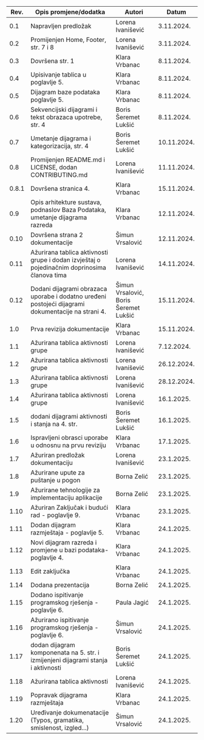 | Rev.  | Opis promjene/dodatka                                                                                  | Autori                                | Datum       |
| ----- | ------------------------------------------------------------------------------------------------------ | ------------------------------------- | ----------- |
| 0.1   | Napravljen predložak                                                                                   | Lorena Ivanišević                     | 3.11.2024.  |
| 0.2   | Promijenjen Home, Footer, str. 7 i 8                                                                   | Lorena Ivanišević                     | 3.11.2024.  |
| 0.3   | Dovršena str. 1                                                                                        | Klara Vrbanac                         | 8.11.2024.  |
| 0.4   | Upisivanje tablica u poglavlje 5.                                                                      | Klara Vrbanac                         | 8.11.2024.  |
| 0.5   | Dijagram baze podataka poglavlje 5.                                                                    | Klara Vrbanac                         | 8.11.2024.  |
| 0.6   | Sekvencijski dijagrami i tekst obrazaca upotrebe, str. 4                                               | Boris Šeremet Lukšić                  | 8.11.2024.  |
| 0.7   | Umetanje dijagrama i kategorizacija, str. 4                                                            | Boris Šeremet Lukšić                  | 10.11.2024. |
| 0.8   | Promijenjen README.md i LICENSE, dodan CONTRIBUTING.md                                                 | Lorena Ivanišević                     | 11.11.2024. |
| 0.8.1 | Dovršena stranica 4.                                                                                   | Klara Vrbanac                         | 15.11.2024. |
| 0.9   | Opis arhitekture sustava, podnaslov Baza Podataka, umetanje dijagrama razreda                          | Klara Vrbanac                         | 12.11.2024. |
| 0.10  | Dovršena strana 2 dokumentacije                                                                        | Šimun Vrsalović                       | 12.11.2024. |
| 0.11  | Ažurirana tablica aktivnosti grupe i dodan izvještaj o pojedinačnim doprinosima članova tima           | Lorena Ivanišević                     | 14.11.2024. |
| 0.12  | Dodani dijagrami obrazaca uporabe i dodatno uređeni postojeći dijagrami dokumentacije na strani 4.     | Šimun Vrsalović, Boris Šeremet Lukšić | 15.11.2024. |
| 1.0   | Prva revizija dokumentacije                                                                            | Klara Vrbanac                         | 15.11.2024. |
| 1.1   | Ažurirana tablica aktivnosti grupe                                                                     | Lorena Ivanišević                     | 7.12.2024.  |
| 1.2   | Ažurirana tablica aktivnosti grupe                                                                     | Lorena Ivanišević                     | 26.12.2024. |
| 1.3   | Ažurirana tablica aktivnosti grupe                                                                     | Lorena Ivanišević                     | 28.12.2024. |
| 1.4   | Ažurirana tablica aktivnosti grupe                                                                     | Lorena Ivanišević                     | 16.1.2025.  |
| 1.5   | dodani dijagrami aktivnosti i stanja na 4. str.                                                        | Boris Šeremet Lukšić                  | 16.1.2025.  |
| 1.6   | Ispravljeni obrasci uporabe u odnosnu na prvu reviziju                                                 | Klara Vrbanac                         | 17.1.2025.  |
| 1.7   | Ažuriran predložak dokumentaciju                                                                       | Lorena Ivanišević                     | 23.1.2025.  |
| 1.8   | Ažurirane upute za puštanje u pogon                                                                    | Borna Zelić                           | 23.1.2025.  |
| 1.9   | Ažurirane tehnologije za implementaciju aplikacije                                                     | Borna Zelić                           | 23.1.2025.  |
| 1.10   | Ažuriran Zaključak i budući rad - poglavlje 9.                                                        | Klara Vrbanac                         | 23.1.2025.  |
| 1.11   | Dodan dijagram razmještaja - poglavlje 5.                                                             | Klara Vrbanac                         | 24.1.2025.  |
| 1.12   | Novi dijagram razreda i promjene u bazi podataka- poglavlje 4.                                        | Klara Vrbanac                         | 24.1.2025.  |
| 1.13   | Edit zaključka                                                                                        | Klara Vrbanac                         | 24.1.2025.  |
| 1.14   | Dodana prezentacija                                                                                   | Borna Zelić                           | 24.1.2025.  |
| 1.15   | Dodano ispitivanje programskog rješenja -poglavlje 6.                                                 | Paula Jagić                           | 24.1.2025.  |
| 1.16   | Ažurirano ispitivanje programskog rješenja - poglavlje 6.                                             | Šimun Vrsalović                       | 24.1.2025.  |
| 1.17   | dodan dijagram komponenata na 5. str. i izmijenjeni dijagrami stanja i aktivnosti                     | Boris Šeremet Lukšić                  | 24.1.2025.  |
| 1.18   | Ažurirana tablica aktivnosti                                                                          | Lorena Ivanišević                     | 24.1.2025.  |
| 1.19   | Popravak dijagrama razmještaja                                                                        | Klara Vrbanac                         | 24.1.2025.  |
| 1.20   | Uređivanje dokumenatacije (Typos, gramatika, smislenost, izgled...)                                   | Šimun Vrsalović                       | 24.1.2025.  |
